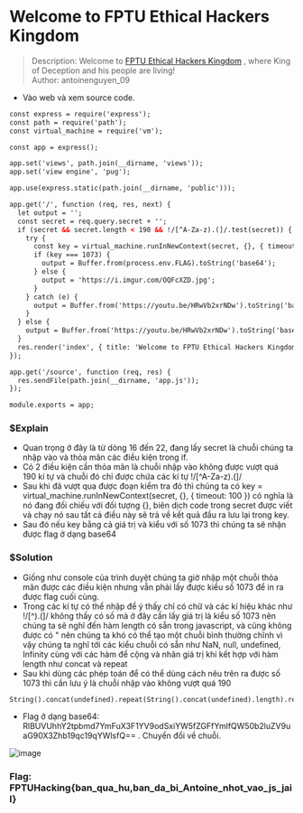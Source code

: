 # Welcome to FPTU Ethical Hackers Kingdom
> Description: Welcome to [FPTU Ethical Hackers Kingdom](http://103.245.249.76:49159/) , where King of Deception and his people are living!\
> Author: antoinenguyen_09
* Vào web và xem source code. 
``` html
const express = require('express');
const path = require('path');
const virtual_machine = require('vm');

const app = express();

app.set('views', path.join(__dirname, 'views'));
app.set('view engine', 'pug');

app.use(express.static(path.join(__dirname, 'public')));

app.get('/', function (req, res, next) {
  let output = '';
  const secret = req.query.secret + '';
  if (secret && secret.length < 190 && !/[^A-Za-z).(]/.test(secret)) {
    try {
      const key = virtual_machine.runInNewContext(secret, {}, { timeout: 100 });
      if (key === 1073) {
        output = Buffer.from(process.env.FLAG).toString('base64');
      } else {
        output = 'https://i.imgur.com/OQFcXZD.jpg';
      }
    } catch (e) {
      output = Buffer.from('https://youtu.be/HRwVb2xrNDw').toString('base64');
    }
  } else {
    output = Buffer.from('https://youtu.be/HRwVb2xrNDw').toString('base64');
  }
  res.render('index', { title: 'Welcome to FPTU Ethical Hackers Kingdom <3', output });
});

app.get('/source', function (req, res) {
  res.sendFile(path.join(__dirname, 'app.js'));
});

module.exports = app;
```
### $Explain
* Quan trọng ở đây là từ dòng 16 đến 22, đang lấy secret là chuỗi chúng ta nhập vào và thỏa mãn các điều kiện trong if.
* Có 2 điều kiện cần thỏa mãn là chuỗi nhập vào không được vượt quá 190 kí tự và chuỗi đó chỉ được chứa các kí tự !/[^A-Za-z).(]/ 
* Sau khi đã vượt qua được đoạn kiểm tra đó thì chúng ta có key = virtual_machine.runInNewContext(secret, {}, { timeout: 100 }) có nghĩa là nó đang đối chiếu với đối tượng {}, biên dịch code trong secret được viết và chạy nó sau tất cả điều này sẽ trả về kết quả đầu ra lưu lại trong key.
* Sau đó nếu key bằng cả giá trị và kiểu với số 1073 thì chúng ta sẽ nhận được flag ở dạng base64
### $Solution
* Giống như console của trình duyệt chúng ta giờ nhập một chuỗi thỏa mãn được các điều kiện nhưng vẫn phải lấy được kiểu số 1073 để in ra được flag cuối cùng.
* Trong các kí tự có thể nhập để ý thấy chỉ có chữ và các kí hiệu khác như !/[^).(]/ không thấy có số mà ở đây cần lấy giá trị là kiểu số 1073 nên chúng ta sẽ nghĩ đến hàm length có sẵn trong javascript, và cũng không được có " nên chúng ta khó có thể tạo một chuỗi bình thường chĩnh vì vậy chúng ta nghĩ tới các kiểu chuỗi có sẵn như NaN, null, undefined, Infinity cùng với các hàm để cộng và nhân giá trị khi kết hợp với hàm length như concat và repeat
* Sau khi dùng các phép toán để có thể dùng cách nêu trên ra được số 1073 thì cần lưu ý là chuỗi nhập vào không vượt quá 190

``` console
String().concat(undefined).repeat(String().concat(undefined).length).repeat(String().concat(undefined).concat(null).length).concat(undefined).concat(Infinity).concat(NaN).length
```

* Flag ở dạng base64: RlBUVUhhY2tpbmd7YmFuX3F1YV9odSxiYW5fZGFfYmlfQW50b2luZV9uaG90X3Zhb19qc19qYWlsfQ== . Chuyển đổi về chuỗi.

![image](https://user-images.githubusercontent.com/95297205/175923543-b4205eb2-3a8b-430f-ac63-dfcde1b3a183.png)
 
### Flag: FPTUHacking{ban_qua_hu,ban_da_bi_Antoine_nhot_vao_js_jail}
                                   
